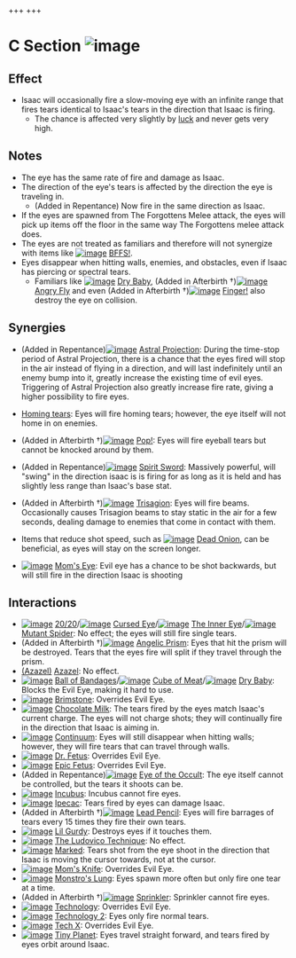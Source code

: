 +++
+++

 # C Section ![image](/image/C_Section.png) 


Effect
--------


* Isaac will occasionally fire a slow-moving eye with an infinite range that fires tears identical to Isaac's tears in the direction that Isaac is firing.
	+ The chance is affected very slightly by [luck](/wiki/Luck "Luck") and never gets very high.


Notes
-------


* The eye has the same rate of fire and damage as Isaac.
* The direction of the eye's tears is affected by the direction the eye is traveling in.
	+ (Added in Repentance) Now fire in the same direction as Isaac.
* If the eyes are spawned from The Forgottens Melee attack, the eyes will pick up items off the floor in the same way The Forgottens melee attack does.
* The eyes are not treated as familiars and therefore will not synergize with items like [![image](/image/BFFS!.png)](/wiki/BFFS! "BFFS!") [BFFS!](/wiki/BFFS! "BFFS!").
* Eyes disappear when hitting walls, enemies, and obstacles, even if Isaac has piercing or spectral tears.
	+ Familiars like [![image](/image/Dry_Baby.png)](/wiki/Dry_Baby "Dry Baby") [Dry Baby](/wiki/Dry_Baby "Dry Baby"), (Added in Afterbirth †)[![image](/image/Angry_Fly.png)](/wiki/Angry_Fly "Angry Fly") [Angry Fly](/wiki/Angry_Fly "Angry Fly") and even (Added in Afterbirth †)[![image](/image/Finger!.png)](/wiki/Finger! "Finger!") [Finger!](/wiki/Finger! "Finger!") also destroy the eye on collision.


Synergies
-----------


* (Added in Repentance)[![image](/image/Astral_Projection.png)](/wiki/Astral_Projection "Astral Projection") [Astral Projection](/wiki/Astral_Projection "Astral Projection"): During the time-stop period of Astral Projection, there is a chance that the eyes fired will stop in the air instead of flying in a direction, and will last indefinitely until an enemy bump into it, greatly increase the existing time of evil eyes. Triggering of Astral Projection also greatly increase fire rate, giving a higher possibility to fire eyes.


* [Homing tears](/wiki/Homing_tears "Homing tears"): Eyes will fire homing tears; however, the eye itself will not home in on enemies.
* (Added in Afterbirth †)[![image](/image/Pop!.png)](/wiki/Pop! "Pop!") [Pop!](/wiki/Pop! "Pop!"): Eyes will fire eyeball tears but cannot be knocked around by them.
* (Added in Repentance)[![image](/image/Spirit_Sword.png)](/wiki/Spirit_Sword "Spirit Sword") [Spirit Sword](/wiki/Spirit_Sword "Spirit Sword"): Massively powerful, will "swing" in the direction isaac is is firing for as long as it is held and has slightly less range than Isaac's base stat.
* (Added in Afterbirth †)[![image](/image/Trisagion.png)](/wiki/Trisagion "Trisagion") [Trisagion](/wiki/Trisagion "Trisagion"): Eyes will fire beams. Occasionally causes Trisagion beams to stay static in the air for a few seconds, dealing damage to enemies that come in contact with them.
* Items that reduce shot speed, such as [![image](/image/Dead_Onion.png)](/wiki/Dead_Onion "Dead Onion") [Dead Onion](/wiki/Dead_Onion "Dead Onion"), can be beneficial, as eyes will stay on the screen longer.
* [![image](/image/Mom%27s_Eye.png)](/wiki/Mom%27s_Eye "Mom's Eye") [Mom's Eye](/wiki/Mom%27s_Eye "Mom's Eye"): Evil eye has a chance to be shot backwards, but will still fire in the direction Isaac is shooting


Interactions
--------------


* [![image](/image/20/20.png)](/wiki/20/20 "20/20") [20/20](/wiki/20/20 "20/20")/[![image](/image/Cursed_Eye.png)](/wiki/Cursed_Eye "Cursed Eye") [Cursed Eye](/wiki/Cursed_Eye "Cursed Eye")/[![image](/image/The_Inner_Eye.png)](/wiki/The_Inner_Eye "The Inner Eye") [The Inner Eye](/wiki/The_Inner_Eye "The Inner Eye")/[![image](/image/Mutant_Spider.png)](/wiki/Mutant_Spider "Mutant Spider") [Mutant Spider](/wiki/Mutant_Spider "Mutant Spider"): No effect; the eyes will still fire single tears.
* (Added in Afterbirth †)[![image](/image/Angelic_Prism.png)](/wiki/Angelic_Prism "Angelic Prism") [Angelic Prism](/wiki/Angelic_Prism "Angelic Prism"): Eyes that hit the prism will be destroyed. Tears that the eyes fire will split if they travel through the prism.
* [(Azazel)](/wiki/Azazel "Azazel") [Azazel](/wiki/Azazel "Azazel"): No effect.
* [![image](/image/Ball_of_Bandages.png)](/wiki/Ball_of_Bandages "Ball of Bandages") [Ball of Bandages](/wiki/Ball_of_Bandages "Ball of Bandages")/[![image](/image/Cube_of_Meat.png)](/wiki/Cube_of_Meat "Cube of Meat") [Cube of Meat](/wiki/Cube_of_Meat "Cube of Meat")/[![image](/image/Dry_Baby.png)](/wiki/Dry_Baby "Dry Baby") [Dry Baby](/wiki/Dry_Baby "Dry Baby"): Blocks the Evil Eye, making it hard to use.
* [![image](/image/Brimstone.png)](/wiki/Brimstone "Brimstone") [Brimstone](/wiki/Brimstone "Brimstone"): Overrides Evil Eye.
* [![image](/image/Chocolate_Milk.png)](/wiki/Chocolate_Milk "Chocolate Milk") [Chocolate Milk](/wiki/Chocolate_Milk "Chocolate Milk"): The tears fired by the eyes match Isaac's current charge. The eyes will not charge shots; they will continually fire in the direction that Isaac is aiming in.
* [![image](/image/Continuum.png)](/wiki/Continuum "Continuum") [Continuum](/wiki/Continuum "Continuum"): Eyes will still disappear when hitting walls; however, they will fire tears that can travel through walls.
* [![image](/image/Dr._Fetus.png)](/wiki/Dr._Fetus "Dr. Fetus") [Dr. Fetus](/wiki/Dr._Fetus "Dr. Fetus"): Overrides Evil Eye.
* [![image](/image/Epic_Fetus.png)](/wiki/Epic_Fetus "Epic Fetus") [Epic Fetus](/wiki/Epic_Fetus "Epic Fetus"): Overrides Evil Eye.
* (Added in Repentance)[![image](/image/Eye_of_the_Occult.png)](/wiki/Eye_of_the_Occult "Eye of the Occult") [Eye of the Occult](/wiki/Eye_of_the_Occult "Eye of the Occult"): The eye itself cannot be controlled, but the tears it shoots can be.
* [![image](/image/Incubus.png)](/wiki/Incubus "Incubus") [Incubus](/wiki/Incubus "Incubus"): Incubus cannot fire eyes.
* [![image](/image/Ipecac.png)](/wiki/Ipecac "Ipecac") [Ipecac](/wiki/Ipecac "Ipecac"): Tears fired by eyes can damage Isaac.
* (Added in Afterbirth †)[![image](/image/Lead_Pencil.png)](/wiki/Lead_Pencil "Lead Pencil") [Lead Pencil](/wiki/Lead_Pencil "Lead Pencil"): Eyes will fire barrages of tears every 15 times they fire their own tears.
* [![image](/image/Lil_Gurdy.png)](/wiki/Lil_Gurdy "Lil Gurdy") [Lil Gurdy](/wiki/Lil_Gurdy "Lil Gurdy"): Destroys eyes if it touches them.
* [![image](/image/The_Ludovico_Technique.png)](/wiki/The_Ludovico_Technique "The Ludovico Technique") [The Ludovico Technique](/wiki/The_Ludovico_Technique "The Ludovico Technique"): No effect.
* [![image](/image/Marked.png)](/wiki/Marked "Marked") [Marked](/wiki/Marked "Marked"): Tears shot from the eye shoot in the direction that Isaac is moving the cursor towards, not at the cursor.
* [![image](/image/Mom%27s_Knife.png)](/wiki/Mom%27s_Knife "Mom's Knife") [Mom's Knife](/wiki/Mom%27s_Knife "Mom's Knife"): Overrides Evil Eye.
* [![image](/image/Monstro%27s_Lung.png)](/wiki/Monstro%27s_Lung "Monstro's Lung") [Monstro's Lung](/wiki/Monstro%27s_Lung "Monstro's Lung"): Eyes spawn more often but only fire one tear at a time.
* (Added in Afterbirth †)[![image](/image/Sprinkler.png)](/wiki/Sprinkler "Sprinkler") [Sprinkler](/wiki/Sprinkler "Sprinkler"): Sprinkler cannot fire eyes.
* [![image](/image/Technology.png)](/wiki/Technology "Technology") [Technology](/wiki/Technology "Technology"): Overrides Evil Eye.
* [![image](/image/Technology_2.png)](/wiki/Technology_2 "Technology 2") [Technology 2](/wiki/Technology_2 "Technology 2"): Eyes only fire normal tears.
* [![image](/image/Tech_X.png)](/wiki/Tech_X "Tech X") [Tech X](/wiki/Tech_X "Tech X"): Overrides Evil Eye.
* [![image](/image/Tiny_Planet.png)](/wiki/Tiny_Planet "Tiny Planet") [Tiny Planet](/wiki/Tiny_Planet "Tiny Planet"): Eyes travel straight forward, and tears fired by eyes orbit around Isaac.


